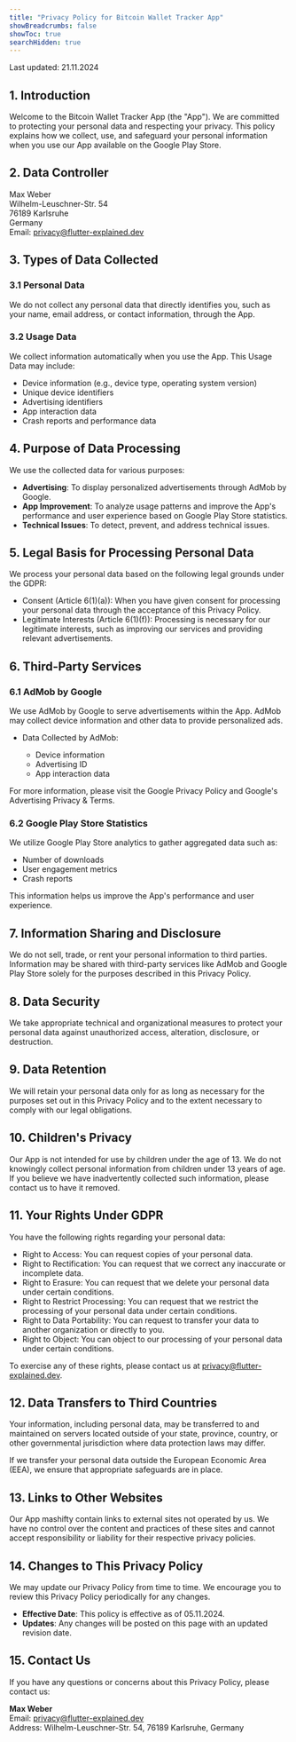```yaml
---
title: "Privacy Policy for Bitcoin Wallet Tracker App"
showBreadcrumbs: false
showToc: true
searchHidden: true
---
```


Last updated: 21.11.2024

## 1. Introduction

Welcome to the Bitcoin Wallet Tracker App (the "App"). We are committed to protecting your personal data and respecting your privacy. This policy explains how we collect, use, and safeguard your personal information when you use our App available on the Google Play Store.

## 2. Data Controller

Max Weber\
Wilhelm-Leuschner-Str. 54\
76189 Karlsruhe\
Germany\
Email: [privacy@flutter-explained.dev](mailto:privacy@flutter-explained.dev)

## 3. Types of Data Collected

### 3.1 Personal Data

We do not collect any personal data that directly identifies you, such as your name, email address, or contact information, through the App.

### 3.2 Usage Data

We collect information automatically when you use the App. This Usage Data may include:

- Device information (e.g., device type, operating system version)
- Unique device identifiers
- Advertising identifiers
- App interaction data
- Crash reports and performance data

## 4. Purpose of Data Processing

We use the collected data for various purposes:

- **Advertising**: To display personalized advertisements through AdMob by Google.
- **App Improvement**: To analyze usage patterns and improve the App's performance and user experience based on Google Play Store statistics.
- **Technical Issues**: To detect, prevent, and address technical issues.

## 5. Legal Basis for Processing Personal Data

We process your personal data based on the following legal grounds under the GDPR:

- Consent (Article 6(1)(a)): When you have given consent for processing your personal data through the acceptance of this Privacy Policy.
- Legitimate Interests (Article 6(1)(f)): Processing is necessary for our legitimate interests, such as improving our services and providing relevant advertisements.

## 6. Third-Party Services

### 6.1 AdMob by Google

We use AdMob by Google to serve advertisements within the App. AdMob may collect device information and other data to provide personalized ads.

- Data Collected by AdMob:

  - Device information
  - Advertising ID
  - App interaction data

For more information, please visit the Google Privacy Policy and Google's Advertising Privacy & Terms.

### 6.2 Google Play Store Statistics

We utilize Google Play Store analytics to gather aggregated data such as:

- Number of downloads
- User engagement metrics
- Crash reports

This information helps us improve the App's performance and user experience.

## 7. Information Sharing and Disclosure

We do not sell, trade, or rent your personal information to third parties. Information may be shared with third-party services like AdMob and Google Play Store solely for the purposes described in this Privacy Policy.

## 8. Data Security

We take appropriate technical and organizational measures to protect your personal data against unauthorized access, alteration, disclosure, or destruction.

## 9. Data Retention

We will retain your personal data only for as long as necessary for the purposes set out in this Privacy Policy and to the extent necessary to comply with our legal obligations.

## 10. Children's Privacy

Our App is not intended for use by children under the age of 13. We do not knowingly collect personal information from children under 13 years of age. If you believe we have inadvertently collected such information, please contact us to have it removed.

## 11. Your Rights Under GDPR

You have the following rights regarding your personal data:

- Right to Access: You can request copies of your personal data.
- Right to Rectification: You can request that we correct any inaccurate or incomplete data.
- Right to Erasure: You can request that we delete your personal data under certain conditions.
- Right to Restrict Processing: You can request that we restrict the processing of your personal data under certain conditions.
- Right to Data Portability: You can request to transfer your data to another organization or directly to you.
- Right to Object: You can object to our processing of your personal data under certain conditions.

To exercise any of these rights, please contact us at [privacy@flutter-explained.dev](mailto:shiftprivacy@flutter-explained.dev).

## 12. Data Transfers to Third Countries

Your information, including personal data, may be transferred to and maintained on servers located outside of your state, province, country, or other governmental jurisdiction where data protection laws may differ.

If we transfer your personal data outside the European Economic Area (EEA), we ensure that appropriate safeguards are in place.

## 13. Links to Other Websites

Our App mashifty contain links to external sites not operated by us. We have no control over the content and practices of these sites and cannot accept responsibility or liability for their respective privacy policies.

## 14. Changes to This Privacy Policy

We may update our Privacy Policy from time to time. We encourage you to review this Privacy Policy periodically for any changes.

- **Effective Date**: This policy is effective as of 05.11.2024.
- **Updates**: Any changes will be posted on this page with an updated revision date.

## 15. Contact Us

If you have any questions or concerns about this Privacy Policy, please contact us:

**Max Weber**\
Email: [privacy@flutter-explained.dev](mailto:privacy@flutter-explained.dev)\
Address: Wilhelm-Leuschner-Str. 54, 76189 Karlsruhe, Germany
